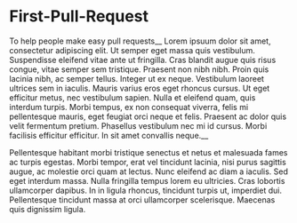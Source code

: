 # First-Pull-Request
To help people make easy pull requests__
Lorem ipsuum dolor sit amet, consectetur adipiscing elit. Ut semper eget massa quis vestibulum. Suspendisse eleifend vitae ante ut fringilla. Cras blandit augue quis risus congue, vitae semper sem tristique. Praesent non nibh nibh. Proin quis lacinia nibh, ac semper tellus. Integer ut ex neque. Vestibulum laoreet ultrices sem in iaculis. Mauris varius eros eget rhoncus cursus. Ut eget efficitur metus, nec vestibulum sapien. Nulla et eleifend quam, quis interdum turpis. Morbi tempus, ex non consequat viverra, felis mi pellentesque mauris, eget feugiat orci neque et felis. Praesent ac dolor quis velit fermentum pretium. Phasellus vestibulum nec mi id cursus. Morbi facilisis efficitur efficitur. In sit amet convallis neque.__

Pellentesque habitant morbi tristique senectus et netus et malesuada fames ac turpis egestas. Morbi tempor, erat vel tincidunt lacinia, nisi purus sagittis augue, ac molestie orci quam at lectus. Nunc eleifend ac diam a iaculis. Sed eget interdum massa. Nulla fringilla tempus lorem eu ultricies. Cras lobortis ullamcorper dapibus. In in ligula rhoncus, tincidunt turpis ut, imperdiet dui. Pellentesque tincidunt massa at orci ullamcorper scelerisque. Maecenas quis dignissim ligula.
